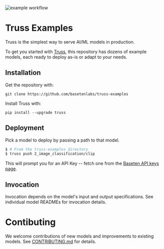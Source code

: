 
![example workflow](https://github.com/basetenlabs/truss-examples/actions/workflows/text-examples.yml/badge.svg)

# Truss Examples

Truss is the simplest way to serve AI/ML models in production. 

To get you started with [Truss](https://truss.baseten.co/), this repository has dozens of example models, each ready to deploy as-is or adapt to your needs.

## Installation

Get the repository with:

```
git clone https://github.com/basetenlabs/truss-examples
```

Install Truss with:

```
pip install --upgrade truss
```

## Deployment


Pick a model to deploy by passing a path to that model. 

```bash
$ # From the truss-examples directory
$ truss push 2_image_classification/clip
```

This will prompt you for an API Key -- fetch one from the
[Baseten API keys page](https://app.baseten.co/settings/account/api_keys).

## Invocation

Invocation depends on the model's input and output specifications. See individual model READMEs for invocation details.

# Contibuting

We welcome contributions of new models and improvements to existing models. See [CONTRIBUTING.md](CONTRIBUTING.md) for details.

